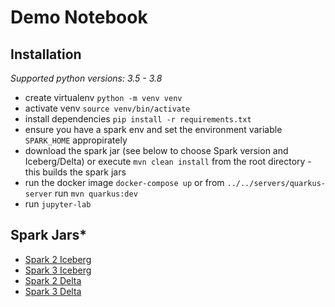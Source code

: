 # Demo Notebook

## Installation

_Supported python versions: 3.5 - 3.8_

* create virtualenv `python -m venv venv`
* activate venv `source venv/bin/activate`
* install dependencies `pip install -r requirements.txt`
* ensure you have a spark env and set the environment variable `SPARK_HOME` appropirately
* download the spark jar (see below to choose Spark version and Iceberg/Delta) or execute `mvn clean install` from the root directory - this builds the spark jars
* run the docker image `docker-compose up` or from `../../servers/quarkus-server` run `mvn quarkus:dev`
* run `jupyter-lab`


## Spark Jars*

* [Spark 2 Iceberg](https://search.maven.org/remotecontent?filepath=org/projectnessie/nessie-iceberg-spark2/0.1.0/nessie-iceberg-spark2-0.1.0.jar)
* [Spark 3 Iceberg](https://search.maven.org/remotecontent?filepath=org/projectnessie/nessie-iceberg-spark3/0.1.0/nessie-iceberg-spark3-0.1.0.jar)
* [Spark 2 Delta](https://search.maven.org/remotecontent?filepath=org/projectnessie/nessie-deltalake-spark2/0.1.0/nessie-deltalake-spark2-0.1.0.jar)
* [Spark 3 Delta](https://search.maven.org/remotecontent?filepath=org/projectnessie/nessie-deltalake-spark3/0.1.0/nessie-deltalake-spark3-0.1.0.jar)
